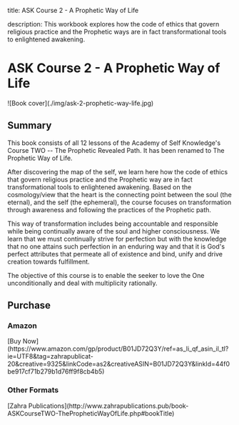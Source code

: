 title: ASK Course 2 - A Prophetic Way of Life

description: This workbook explores how the code of ethics that govern religious practice and the Prophetic ways are in fact transformational tools to enlightened awakening.

# ASK Course 2 - A Prophetic Way of Life

<div markdown="1" class="cover-image">
![Book cover](./img/ask-2-prophetic-way-life.jpg)
</div>

## Summary

This book consists of all 12 lessons of the Academy of Self Knowledge's Course TWO -- The Prophetic Revealed Path. It has been renamed to The Prophetic Way of Life.

After discovering the map of the self, we learn here how the code of ethics that govern religious practice and the Prophetic way are in fact transformational tools to enlightened awakening. Based on the cosmology/view that the heart is the connecting point between the soul (the eternal), and the self (the ephemeral), the course focuses on transformation through awareness and following the practices of the Prophetic path.

This way of transformation includes being accountable and responsible while being continually aware of the soul and higher consciousness. We learn that we must continually strive for perfection but with the knowledge that no one attains such perfection in an enduring way and that it is God's perfect attributes that permeate all of existence and bind, unify and drive creation towards fulfillment.

The objective of this course is to enable the seeker to love the One unconditionally and deal with multiplicity rationally.  

## Purchase

### Amazon

<div markdown="3" class="purchase-link">
[Buy Now](https://www.amazon.com/gp/product/B01JD72Q3Y/ref=as_li_qf_asin_il_tl?ie=UTF8&tag=zahrapublicat-20&creative=9325&linkCode=as2&creativeASIN=B01JD72Q3Y&linkId=44f0be917cf71b279b1d76ff9f8cb4b5)
</div>

### Other Formats

<div markdown="3" class="purchase-link">
[Zahra Publications](http://www.zahrapublications.pub/book-ASKCourseTWO-ThePropheticWayOfLife.php#bookTitle)
</div>